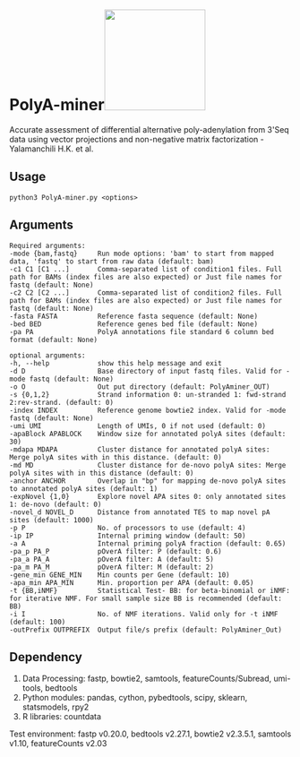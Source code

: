 # PolyA-miner<img src = "img/PolyA-miner_logo.png" width="180"> 
Accurate assessment of differential alternative poly-adenylation from 3'Seq data using vector projections and non-negative matrix factorization -Yalamanchili H.K. et al.

## Usage
```
python3 PolyA-miner.py <options>
  ```

## Arguments  
  ```
 Required arguments:
  -mode {bam,fastq}     Run mode options: 'bam' to start from mapped data, 'fastq' to start from raw data (default: bam)
  -c1 C1 [C1 ...]       Comma-separated list of condition1 files. Full path for BAMs (index files are also expected) or Just file names for fastq (default: None)
  -c2 C2 [C2 ...]       Comma-separated list of condition2 files. Full path for BAMs (index files are also expected) or Just file names for fastq (default: None)
  -fasta FASTA          Reference fasta sequence (default: None)
  -bed BED              Reference genes bed file (default: None)
  -pa PA                PolyA annotations file standard 6 column bed format (default: None)

optional arguments:
  -h, --help            show this help message and exit
  -d D                  Base directory of input fastq files. Valid for -mode fastq (default: None)
  -o O                  Out put directory (default: PolyAminer_OUT)
  -s {0,1,2}            Strand information 0: un-stranded 1: fwd-strand 2:rev-strand. (default: 0)
  -index INDEX          Reference genome bowtie2 index. Valid for -mode fastq (default: None)
  -umi UMI              Length of UMIs, 0 if not used (default: 0)
  -apaBlock APABLOCK    Window size for annotated polyA sites (default: 30)
  -mdapa MDAPA          Cluster distance for annotated polyA sites: Merge polyA sites with in this distance. (default: 0)
  -md MD                Cluster distance for de-novo polyA sites: Merge polyA sites with in this distance (default: 0)
  -anchor ANCHOR        Overlap in "bp" for mapping de-novo polyA sites to annotated polyA sites (default: 1)
  -expNovel {1,0}       Explore novel APA sites 0: only annotated sites 1: de-novo (default: 0)
  -novel_d NOVEL_D      Distance from annotated TES to map novel pA sites (default: 1000)
  -p P                  No. of processors to use (default: 4)
  -ip IP                Internal priming window (default: 50)
  -a A                  Internal priming polyA fraction (default: 0.65)
  -pa_p PA_P            pOverA filter: P (default: 0.6)
  -pa_a PA_A            pOverA filter: A (default: 5)
  -pa_m PA_M            pOverA filter: M (default: 2)
  -gene_min GENE_MIN    Min counts per Gene (default: 10)
  -apa_min APA_MIN      Min. proportion per APA (default: 0.05)
  -t {BB,iNMF}          Statistical Test- BB: for beta-binomial or iNMF: for iterative NMF. For small sample size BB is recommended (default: BB)
  -i I                  No. of NMF iterations. Valid only for -t iNMF (default: 100)
  -outPrefix OUTPREFIX  Output file/s prefix (default: PolyAminer_Out)
  ```
  
## Dependency
1) Data Processing: fastp, bowtie2, samtools, featureCounts/Subread, umi-tools, bedtools  
2) Python modules: pandas, cython, pybedtools, scipy, sklearn, statsmodels, rpy2
3) R libraries: countdata 

Test environment: fastp v0.20.0, bedtools v2.27.1, bowtie2 v2.3.5.1, samtools v1.10, featureCounts v2.03
